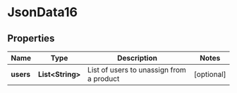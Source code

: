 
# JsonData16

## Properties
Name | Type | Description | Notes
------------ | ------------- | ------------- | -------------
**users** | **List&lt;String&gt;** | List of users to unassign from a product |  [optional]




